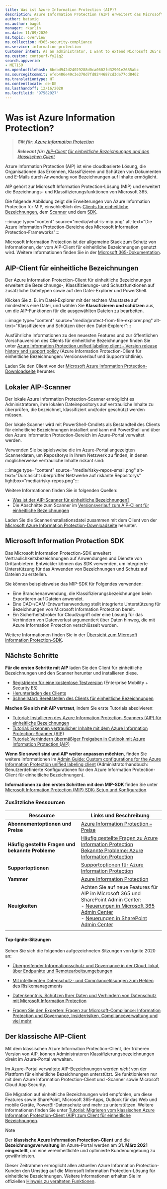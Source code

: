 ```yaml
---
title: Was ist Azure Information Protection (AIP)?
description: Azure Information Protection (AIP) erweitert das Microsoft Information Protection-Framework (MIP), um die von Microsoft 365 bereitgestellten Bezeichnungs- und Klassifizierungsfunktionen zu erweitern.
author: batamig
ms.author: bagol
manager: rkarlin
ms.date: 11/09/2020
ms.topic: overview
ms.collection: M365-security-compliance
ms.service: information-protection
Customer intent: As an administrator, I want to extend Microsoft 365's labeling and classification functionality to the File Explorer, PowerShell, third party apps and services, and more.
ms.custom: contperf-fy21q2
search.appverid:
- MET150
ms.openlocfilehash: 6bebd942d24029288d0ca0602fd32901e2685abc
ms.sourcegitcommit: efeb486e49c3e370d7fd8244687cd3de77cd8462
ms.translationtype: HT
ms.contentlocale: de-DE
ms.lasthandoff: 12/16/2020
ms.locfileid: "97582927"
---
```

# <a name="what-is-azure-information-protection"></a>Was ist Azure Information Protection?

>***Gilt für**: [Azure Information Protection](https://azure.microsoft.com/pricing/details/information-protection)*
>
>***Relevant für:** [AIP-Client für einheitliche Bezeichnungen und den klassischen Client](faqs.md#whats-the-difference-between-the-azure-information-protection-classic-and-unified-labeling-clients)*

Azure Information Protection (AIP) ist eine cloudbasierte Lösung, die Organisationen das Erkennen, Klassifizieren und Schützen von Dokumenten und E-Mails durch Anwendung von Bezeichnungen auf Inhalte ermöglicht.

AIP gehört zur Microsoft Information Protection-Lösung (MIP) und erweitert die Bezeichnungs- und Klassifizierungsfunktionen von Microsoft 365.

Die folgende Abbildung zeigt die Erweiterungen von Azure Information Protection für MIP, einschließlich des [Clients für einheitliche Bezeichnungen](#aip-unified-labeling-client), dem [Scanner](#aip-on-premises-scanner) und dem [SDK](#microsoft-information-protection-sdk).

:::image type="content" source="media/what-is-mip.png" alt-text="Die Azure Information Protection-Bereiche des Microsoft Information Protection-Frameworks":::

Microsoft Information Protection ist der allgemeine Stack zum Schutz von Informationen, der vom AIP-Client für einheitliche Bezeichnungen genutzt wird. Weitere Informationen finden Sie in der [Microsoft 365-Dokumentation](/microsoft-365/compliance/protect-information).

## <a name="aip-unified-labeling-client"></a>AIP-Client für einheitliche Bezeichnungen

Der Azure Information Protection-Client für einheitliche Bezeichnungen erweitert die Bezeichnungs-, Klassifizierungs- und Schutzfunktionen auf zusätzliche Dateitypen sowie auf den Datei-Explorer und PowerShell. 

Klicken Sie z. B. im Datei-Explorer mit der rechten Maustaste auf mindestens eine Datei, und wählen Sie **Klassifizieren und schützen** aus, um die AIP-Funktionen für die ausgewählten Dateien zu bearbeiten.

:::image type="content" source="media/protect-from-file-explorer.png" alt-text="Klassifizieren und Schützen über den Datei-Explorer":::

Ausführliche Informationen zu den neuesten Features und zur öffentlichen Vorschauversion des Clients für einheitliche Bezeichnungen finden Sie unter [Azure Information Protection unified labeling client - Version release history and support policy](rms-client/unifiedlabelingclient-version-release-history.md) (Azure Information Protection-Client für einheitliche Bezeichnungen: Versionsverlauf und Supportrichtlinie).

Laden Sie den Client von der [Microsoft Azure Information Protection-Downloadseite](https://www.microsoft.com/download/details.aspx?id=53018) herunter.
    
## <a name="aip-on-premises-scanner"></a>Lokaler AIP-Scanner

Der lokale Azure Information Protection-Scanner ermöglicht es Administratoren, ihre lokalen Dateirepositorys auf vertrauliche Inhalte zu überprüfen, die bezeichnet, klassifiziert und/oder geschützt werden müssen.

Der lokale Scanner wird mit PowerShell-Cmdlets als Bestandteil des Clients für einheitliche Bezeichnungen installiert und kann mit PowerShell und über den Azure Information Protection-Bereich im Azure-Portal verwaltet werden.

Verwenden Sie beispielsweise die im Azure-Portal angezeigten Scannerdaten, um Repositorys in Ihrem Netzwerk zu finden, in denen möglicherweise vertrauliche Inhalte riskant sind:

:::image type="content" source="media/risky-repos-small.png" alt-text="Durchsicht überprüfter Netzwerke auf riskante Repositorys" lightbox="media/risky-repos.png":::

Weitere Informationen finden Sie in folgenden Quellen:

- [Was ist der AIP-Scanner für einheitliche Bezeichnungen?](deploy-aip-scanner.md)
- Die Abschnitte zum Scanner im [Versionsverlauf zum AIP-Client für einheitliche Bezeichnungen](rms-client/unifiedlabelingclient-version-release-history.md)

Laden Sie die Scannerinstallationsdatei zusammen mit dem Client von der [Microsoft Azure Information Protection-Downloadseite](https://www.microsoft.com/download/details.aspx?id=53018) herunter.


## <a name="microsoft-information-protection-sdk"></a>Microsoft Information Protection SDK

Das Microsoft Information Protection-SDK erweitert Vertraulichkeitsbezeichnungen auf Anwendungen und Dienste von Drittanbietern. Entwickler können das SDK verwenden, um integrierte Unterstützung für das Anwenden von Bezeichnungen und Schutz auf Dateien zu erstellen.

Sie können beispielsweise das MIP-SDK für Folgendes verwenden:

- Eine Branchenanwendung, die Klassifizierungsbezeichnungen beim Exportieren auf Dateien anwendet.
- Eine CAD-/CAM-Entwurfsanwendung stellt integrierte Unterstützung für Bezeichnungen von Microsoft Information Protection bereit.
- Ein Sicherheitsbroker für Cloudzugriff oder eine Lösung für das Verhindern von Datenverlust argumentiert über Daten hinweg, die mit Azure Information Protection verschlüsselt wurden.

Weitere Informationen finden Sie in der [Übersicht zum Microsoft Information Protection-SDK](/information-protection/develop/overview).

## <a name="next-steps"></a>Nächste Schritte

**Für die ersten Schritte mit AIP** laden Sie den Client für einheitliche Bezeichnungen und den Scanner herunter und installieren diese.

- [Registrieren für eine kostenlose Testversion](https://admin.microsoft.com/Signup/Signup.aspx?OfferId=87dd2714-d452-48a0-a809-d2f58c4f68b7)  (Enterprise Mobility + Security E5)
- [Herunterladen des Clients](https://www.microsoft.com/download/details.aspx?id=53018)
- [Schnellstart: Bereitstellen des Clients für einheitliche Bezeichnungen](quickstart-deploy-client.md)

**Machen Sie sich mit AIP vertraut**, indem Sie erste Tutorials absolvieren:

- [Tutorial: Installieren des Azure Information Protection-Scanners (AIP) für einheitliche Bezeichnungen](tutorial-install-scanner.md)
- [Tutorial: Erkennen vertraulicher Inhalte mit dem Azure Information Protection-Scanner (AIP)](tutorial-scan-networks-and-content.md)
- [Tutorial: Verhindern übermäßiger Freigaben in Outlook mit Azure Information Protection (AIP)](tutorial-preventing-oversharing.md)

**Wenn Sie soweit sind und AIP weiter anpassen möchten**, finden Sie weitere Informationen im [Admin Guide: Custom configurations for the Azure Information Protection unified labeling client](rms-client/clientv2-admin-guide-customizations.md) (Administratorhandbuch: Benutzerdefinierte Konfigurationen für den Azure Information Protection-Client für einheitliche Bezeichnungen).

**Informationen zu den ersten Schritten mit dem MIP-SDK** finden Sie unter [Microsoft Information Protection (MIP) SDK: Setup und Konfiguration](/information-protection/develop/setup-configure-mip).

### <a name="additional-resources"></a>Zusätzliche Ressourcen

|Ressource  |Links und Beschreibung  |
|---------|---------|
|**Abonnementoptionen und Preise**     |    [Azure Information Protection – Preise](https://azure.microsoft.com/pricing/details/information-protection)     |
|**Häufig gestellte Fragen und bekannte Probleme**     | [Häufig gestellte Fragen zu Azure Information Protection](faqs.md) </br> [Bekannte Probleme: Azure Information Protection](known-issues.md)       |
|**Supportoptionen**     | [Supportoptionen für Azure Information Protection](information-support.md)        |
|**Yammer**     |  [Azure Information Protection](https://www.yammer.com/AskIPTeam)       |
|**Neuigkeiten**     | Achten Sie auf neue Features für AIP im Microsoft 365 und SharePoint Admin Center:   </br>- [Neuerungen in Microsoft 365 Admin Center](/microsoft-365/admin/whats-new-in-preview) </br>- [Neuerungen in SharePoint Admin Center](/sharepoint/what-s-new-in-admin-center)     |
|     |         |

#### <a name="top-ignite-sessions"></a>Top-Ignite-Sitzungen

Sehen Sie sich die folgenden aufgezeichneten Sitzungen von Ignite 2020 an:

- [Übergreifender Informationsschutz und Governance in der Cloud, lokal, über Endpunkte und Remotearbeitsumgebungen](https://myignite.microsoft.com/sessions/ceba117f-9bc7-4426-9ebc-753d94c6a476)

- [Mit intelligenten Datenschutz- und Compliancelösungen zum Helden des Risikomanagements](https://myignite.microsoft.com/sessions/9a1e2716-55f5-4c3e-8626-0cb77e60eb87)

- [Datenkenntnis, Schützen Ihrer Daten und Verhindern von Datenschutz mit Microsoft Information Protection](https://myignite.microsoft.com/sessions/46ff69cf-2c8f-4e61-a923-f72f5740f02f)

- [Fragen Sie den Experten: Fragen zur Microsoft-Compliance: Information Protection und Governance, Insiderrisiken, Complianceverwaltung und viel mehr](https://myignite.microsoft.com/sessions/5ce48b36-9827-4d60-8540-90546333063d)
## <a name="aips-classic-client"></a>Der klassische AIP-Client

Mit dem klassischen Azure Information Protection-Client, der früheren Version von AIP, können Administratoren Klassifizierungsbezeichnungen direkt im Azure-Portal verwalten.

Im Azure-Portal verwaltete AIP-Bezeichnungen werden *nicht* von der Plattform für einheitliche Bezeichnungen unterstützt. Sie funktionieren nur mit dem Azure Information Protection-Client und -Scanner sowie Microsoft Cloud App Security. 

Die Migration auf einheitliche Bezeichnungen wird empfohlen, um diese Features sowie SharePoint, Microsoft 365-Apps, Outlook für das Web und mobile Geräte, PowerBI-Datenschutz und mehr zu unterstützen. Weitere Informationen finden Sie unter [Tutorial: Migrieren vom klassischen Azure Information Protection-Client (AIP) zum Client für einheitliche Bezeichnungen](tutorial-migrating-to-ul.md).

>[!NOTE] 
> Der **klassische Azure Information Protection-Client** und die **Bezeichnungsverwaltung** im Azure-Portal werden am **31. März 2021** **eingestellt**, um eine vereinheitlichte und optimierte Kundenumgebung zu gewährleisten. 
>
> Dieser Zeitrahmen ermöglicht allen aktuellen Azure Information Protection-Kunden den Umstieg auf die Microsoft Information Protection-Lösung für einheitliche Bezeichnungen. Weitere Informationen erhalten Sie im offiziellen [Hinweis zu veralteten Funktionen](https://aka.ms/aipclassicsunset).
